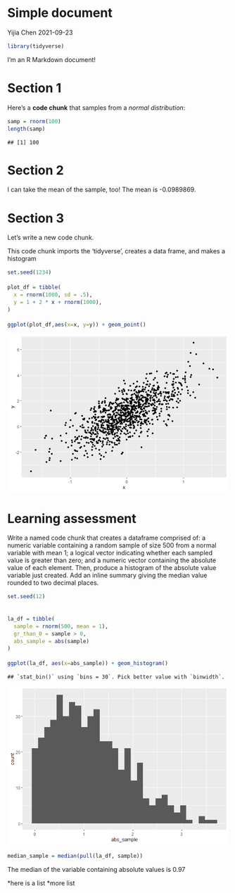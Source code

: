 Simple document
================
Yijia Chen
2021-09-23

``` r
library(tidyverse)
```

I’m an R Markdown document!

# Section 1

Here’s a **code chunk** that samples from a *normal distribution*:

``` r
samp = rnorm(100)
length(samp)
```

    ## [1] 100

# Section 2

I can take the mean of the sample, too! The mean is -0.0989869.

# Section 3

Let’s write a new code chunk.

This code chunk imports the ‘tidyverse’, creates a data frame, and makes
a histogram

``` r
set.seed(1234)

plot_df = tibble(
  x = rnorm(1000, sd = .5),
  y = 1 + 2 * x + rnorm(1000),
)

ggplot(plot_df,aes(x=x, y=y)) + geom_point()
```

![](first_rmd_files/figure-gfm/unnamed-chunk-3-1.png)<!-- -->

# Learning assessment

Write a named code chunk that creates a dataframe comprised of: a
numeric variable containing a random sample of size 500 from a normal
variable with mean 1; a logical vector indicating whether each sampled
value is greater than zero; and a numeric vector containing the absolute
value of each element. Then, produce a histogram of the absolute value
variable just created. Add an inline summary giving the median value
rounded to two decimal places.

``` r
set.seed(12)


la_df = tibble(
  sample = rnorm(500, mean = 1),
  gr_than_0 = sample > 0,
  abs_sample = abs(sample)
)

ggplot(la_df, aes(x=abs_sample)) + geom_histogram()
```

    ## `stat_bin()` using `bins = 30`. Pick better value with `binwidth`.

![](first_rmd_files/figure-gfm/learning_assessment_1-1.png)<!-- -->

``` r
median_sample = median(pull(la_df, sample))
```

The median of the variable containing absolute values is 0.97

*here is a list *more list
